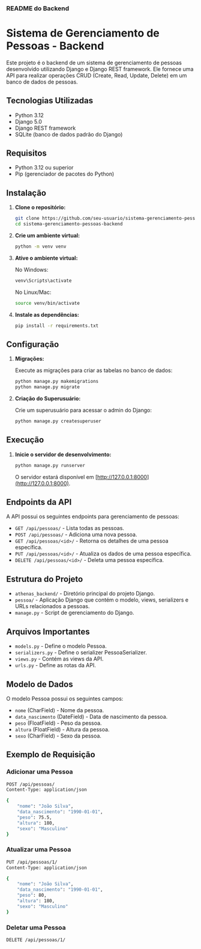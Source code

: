 ### README do Backend

# Sistema de Gerenciamento de Pessoas - Backend

Este projeto é o backend de um sistema de gerenciamento de pessoas desenvolvido utilizando Django e Django REST framework. Ele fornece uma API para realizar operações CRUD (Create, Read, Update, Delete) em um banco de dados de pessoas.

## Tecnologias Utilizadas

- Python 3.12
- Django 5.0
- Django REST framework
- SQLite (banco de dados padrão do Django)

## Requisitos

- Python 3.12 ou superior
- Pip (gerenciador de pacotes do Python)

## Instalação

1. **Clone o repositório:**

   ```bash
   git clone https://github.com/seu-usuario/sistema-gerenciamento-pessoas-backend.git
   cd sistema-gerenciamento-pessoas-backend
   ```

2. **Crie um ambiente virtual:**

   ```bash
   python -m venv venv
   ```

3. **Ative o ambiente virtual:**

   No Windows:
   ```bash
   venv\Scripts\activate
   ```

   No Linux/Mac:
   ```bash
   source venv/bin/activate
   ```

4. **Instale as dependências:**

   ```bash
   pip install -r requirements.txt
   ```

## Configuração

1. **Migrações:**

   Execute as migrações para criar as tabelas no banco de dados:

   ```bash
   python manage.py makemigrations
   python manage.py migrate
   ```

2. **Criação do Superusuário:**

   Crie um superusuário para acessar o admin do Django:

   ```bash
   python manage.py createsuperuser
   ```

## Execução

1. **Inicie o servidor de desenvolvimento:**

   ```bash
   python manage.py runserver
   ```

   O servidor estará disponível em [http://127.0.0.1:8000](http://127.0.0.1:8000).

## Endpoints da API

A API possui os seguintes endpoints para gerenciamento de pessoas:

- `GET /api/pessoas/` - Lista todas as pessoas.
- `POST /api/pessoas/` - Adiciona uma nova pessoa.
- `GET /api/pessoas/<id>/` - Retorna os detalhes de uma pessoa específica.
- `PUT /api/pessoas/<id>/` - Atualiza os dados de uma pessoa específica.
- `DELETE /api/pessoas/<id>/` - Deleta uma pessoa específica.

## Estrutura do Projeto

- `athenas_backend/` - Diretório principal do projeto Django.
- `pessoa/` - Aplicação Django que contém o modelo, views, serializers e URLs relacionados a pessoas.
- `manage.py` - Script de gerenciamento do Django.

## Arquivos Importantes

- `models.py` - Define o modelo Pessoa.
- `serializers.py` - Define o serializer PessoaSerializer.
- `views.py` - Contém as views da API.
- `urls.py` - Define as rotas da API.

## Modelo de Dados

O modelo Pessoa possui os seguintes campos:

- `nome` (CharField) - Nome da pessoa.
- `data_nascimento` (DateField) - Data de nascimento da pessoa.
- `peso` (FloatField) - Peso da pessoa.
- `altura` (FloatField) - Altura da pessoa.
- `sexo` (CharField) - Sexo da pessoa.

## Exemplo de Requisição

### Adicionar uma Pessoa

```bash
POST /api/pessoas/
Content-Type: application/json

{
    "nome": "João Silva",
    "data_nascimento": "1990-01-01",
    "peso": 75.5,
    "altura": 180,
    "sexo": "Masculino"
}
```

### Atualizar uma Pessoa

```bash
PUT /api/pessoas/1/
Content-Type: application/json

{
    "nome": "João Silva",
    "data_nascimento": "1990-01-01",
    "peso": 80,
    "altura": 180,
    "sexo": "Masculino"
}
```

### Deletar uma Pessoa

```bash
DELETE /api/pessoas/1/
```
